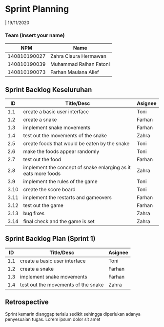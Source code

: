 # Sprint Planning 
| 19/11/2020

### Team (Insert your name)
| NPM           | Name                      |
| ------------- |-------------              |
| 140810190027  | Zahra Claura Hermawan     |
| 140810190039  | Muhammad Raihan Fatoni    |
| 140810190073  | Farhan Maulana Alief      |

## Sprint Backlog Keseluruhan 
| ID  | Title/Desc | Asignee | 
| --- | ---------- | ------- | 
| 1.1 | create a basic user interface | Toni | 
| 1.2 | create a snake | Farhan | 
| 1.3 | implement snake movements | Farhan | 
| 1.4 | test out the movements of the snake | Zahra |
| 2.5 | create foods that would be eaten by the snake | Toni | 
| 2.6 | make the foods appear randomly | Toni | 
| 2.7 | test out the food | Farhan | 
| 2.8 | implement the concept of snake enlarging as it eats more foods | Zahra | 
| 3.9 | implement the rules of the game | Toni | 
| 3.10 | create the score board | Toni |
| 3.11 | implement the restarts and gameovers | Farhan | 
| 3.12 | test out the game | Farhan | 
| 3.13 | bug fixes | Zahra | 
| 3.14 | final check and the game is set | Zahra |



## Sprint Backlog Plan (Sprint 1)
| ID  | Title/Desc | Asignee | 
| --- | ---------- | ------- | 
| 1.1 | create a basic user interface | Toni | 
| 1.2 | create a snake | Farhan | 
| 1.3 | implement snake movements | Farhan | 
| 1.4 | test out the movements of the snake | Zahra |

## Retrospective 

Sprint kemarin dianggap terlalu sedikit sehingga diperlukan adanya penyesuaian tugas. Lorem ipsum dolor sit amet
